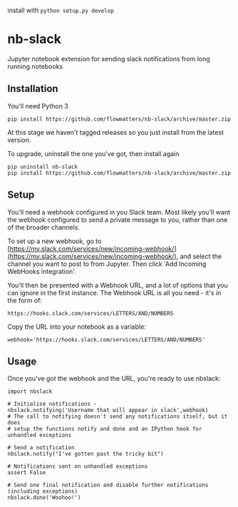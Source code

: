 install with `python setup.py develop`

# nb-slack

Jupyter notebook extension for sending slack notifications from long running notebooks

## Installation

You'll need Python 3

```
pip install https://github.com/flowmatters/nb-slack/archive/master.zip
```

At this stage we haven't tagged releases so you just install from the latest version.

To upgrade, uninstall the one you've got, then install again

```
pip uninstall nb-slack
pip install https://github.com/flowmatters/nb-slack/archive/master.zip
```

## Setup

You'll need a webhook configured in you Slack team. Most likely you'll want the webhook configured to send a private message to you, rather than one of the broader channels.

To set up a new webhook, go to [https://my.slack.com/services/new/incoming-webhook/](https://my.slack.com/services/new/incoming-webhook/), and select the channel you want to post to from Jupyter. Then click 'Add Incoming WebHooks integration'.

You'll then be presented with a Webhook URL, and a lot of options that you can ignore in the first instance. The Webhook URL is all you need - it's in the form of:

```
https://hooks.slack.com/services/LETTERS/AND/NUMBERS
```

Copy the URL into your notebook as a variable:

```
webhook='https://hooks.slack.com/services/LETTERS/AND/NUMBERS'
```

## Usage

Once you've got the webhook and the URL, you're ready to use nbslack:

```
import nbslack

# Initialise notifications - 
nbslack.notifying('Username that will appear in slack',webhook)
# The call to notifying doesn't send any notifications itself, but it does
# setup the functions notify and done and an IPython hook for unhandled exceptions

# Send a notification
nbslack.notify("I've gotten past the tricky bit")

# Notifications sent on unhandled exceptions
assert False

# Send one final notification and disable further notifications (including exceptions)
nbslack.done('Woohoo!')

